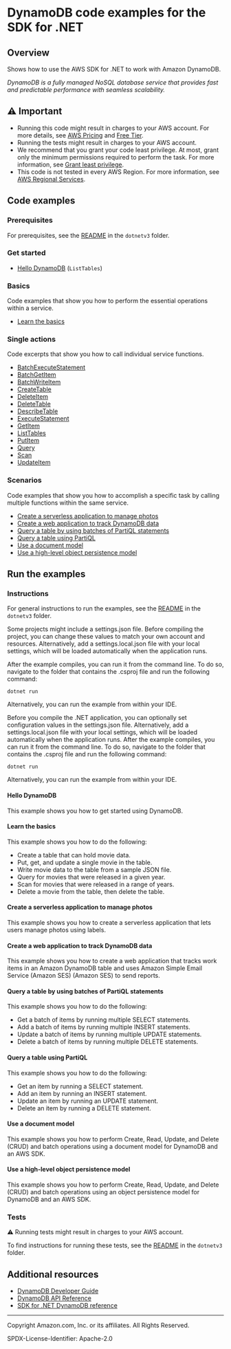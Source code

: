 # DynamoDB code examples for the SDK for .NET

## Overview

Shows how to use the AWS SDK for .NET to work with Amazon DynamoDB.

<!--custom.overview.start-->
<!--custom.overview.end-->

_DynamoDB is a fully managed NoSQL database service that provides fast and predictable performance with seamless scalability._

## ⚠ Important

* Running this code might result in charges to your AWS account. For more details, see [AWS Pricing](https://aws.amazon.com/pricing/) and [Free Tier](https://aws.amazon.com/free/).
* Running the tests might result in charges to your AWS account.
* We recommend that you grant your code least privilege. At most, grant only the minimum permissions required to perform the task. For more information, see [Grant least privilege](https://docs.aws.amazon.com/IAM/latest/UserGuide/best-practices.html#grant-least-privilege).
* This code is not tested in every AWS Region. For more information, see [AWS Regional Services](https://aws.amazon.com/about-aws/global-infrastructure/regional-product-services).

<!--custom.important.start-->
<!--custom.important.end-->

## Code examples

### Prerequisites

For prerequisites, see the [README](../README.md#Prerequisites) in the `dotnetv3` folder.


<!--custom.prerequisites.start-->
<!--custom.prerequisites.end-->

### Get started

- [Hello DynamoDB](scenarios/DynamoDB_Basics/DynamoDB_Actions/HelloDynamoDB.cs#L4) (`ListTables`)


### Basics

Code examples that show you how to perform the essential operations within a service.

- [Learn the basics](scenarios/DynamoDB_Basics/DynamoDB_Basics_Scenario/DynamoDB_Basics.cs)


### Single actions

Code excerpts that show you how to call individual service functions.

- [BatchExecuteStatement](scenarios/PartiQL_Batch_Scenario/PartiQL_Batch_Scenario/PartiQLBatchMethods.cs#L10)
- [BatchGetItem](low-level-api/LowLevelBatchGet/LowLevelBatchGet.cs#L4)
- [BatchWriteItem](scenarios/DynamoDB_Basics/DynamoDB_Actions/DynamoDbMethods.cs#L198)
- [CreateTable](scenarios/DynamoDB_Basics/DynamoDB_Actions/DynamoDbMethods.cs#L14)
- [DeleteItem](scenarios/DynamoDB_Basics/DynamoDB_Actions/DynamoDbMethods.cs#L258)
- [DeleteTable](scenarios/DynamoDB_Basics/DynamoDB_Actions/DynamoDbMethods.cs#L387)
- [DescribeTable](low-level-api/LowLevelTableExample/LowLevelTableExample.cs#L120)
- [ExecuteStatement](scenarios/PartiQL_Basics_Scenario/PartiQL_Basics_Scenario/PartiQLMethods.cs#L163)
- [GetItem](scenarios/DynamoDB_Basics/DynamoDB_Actions/DynamoDbMethods.cs#L167)
- [ListTables](low-level-api/LowLevelTableExample/LowLevelTableExample.cs#L96)
- [PutItem](scenarios/DynamoDB_Basics/DynamoDB_Actions/DynamoDbMethods.cs#L85)
- [Query](scenarios/DynamoDB_Basics/DynamoDB_Actions/DynamoDbMethods.cs#L293)
- [Scan](scenarios/DynamoDB_Basics/DynamoDB_Actions/DynamoDbMethods.cs#L346)
- [UpdateItem](scenarios/DynamoDB_Basics/DynamoDB_Actions/DynamoDbMethods.cs#L115)

### Scenarios

Code examples that show you how to accomplish a specific task by calling multiple
functions within the same service.

- [Create a serverless application to manage photos](../cross-service/PhotoAssetManager)
- [Create a web application to track DynamoDB data](../cross-service/DynamoDbItemTracker)
- [Query a table by using batches of PartiQL statements](scenarios/PartiQL_Batch_Scenario/PartiQL_Batch_Scenario/PartiQLBatch.cs)
- [Query a table using PartiQL](scenarios/PartiQL_Basics_Scenario/PartiQL_Basics_Scenario/PartiQLMethods.cs)
- [Use a document model](mid-level-api/MidlevelItemCRUDExample/MidlevelItemCRUDExample/MidlevelItemCRUD.cs)
- [Use a high-level object persistence model](high-level-api/HighLevelItemCRUDExample/HighLevelItemCRUDExample/HighLevelItemCRUD.cs)


<!--custom.examples.start-->
<!--custom.examples.end-->

## Run the examples

### Instructions

For general instructions to run the examples, see the
[README](../README.md#building-and-running-the-code-examples) in the `dotnetv3` folder.

Some projects might include a settings.json file. Before compiling the project,
you can change these values to match your own account and resources. Alternatively,
add a settings.local.json file with your local settings, which will be loaded automatically
when the application runs.

After the example compiles, you can run it from the command line. To do so, navigate to
the folder that contains the .csproj file and run the following command:

```
dotnet run
```

Alternatively, you can run the example from within your IDE.


<!--custom.instructions.start-->
Before you compile the .NET application, you can optionally set configuration values
in the settings.json file. Alternatively, add a settings.local.json file with
your local settings, which will be loaded automatically when the application runs.
After the example compiles, you can run it from the command line. To do so, navigate to
the folder that contains the .csproj file and run the following command:
```
dotnet run
```
Alternatively, you can run the example from within your IDE.
<!--custom.instructions.end-->

#### Hello DynamoDB

This example shows you how to get started using DynamoDB.


#### Learn the basics

This example shows you how to do the following:

- Create a table that can hold movie data.
- Put, get, and update a single movie in the table.
- Write movie data to the table from a sample JSON file.
- Query for movies that were released in a given year.
- Scan for movies that were released in a range of years.
- Delete a movie from the table, then delete the table.

<!--custom.basic_prereqs.dynamodb_Scenario_GettingStartedMovies.start-->
<!--custom.basic_prereqs.dynamodb_Scenario_GettingStartedMovies.end-->


<!--custom.basics.dynamodb_Scenario_GettingStartedMovies.start-->
<!--custom.basics.dynamodb_Scenario_GettingStartedMovies.end-->


#### Create a serverless application to manage photos

This example shows you how to create a serverless application that lets users manage photos using labels.


<!--custom.scenario_prereqs.cross_PAM.start-->
<!--custom.scenario_prereqs.cross_PAM.end-->


<!--custom.scenarios.cross_PAM.start-->
<!--custom.scenarios.cross_PAM.end-->

#### Create a web application to track DynamoDB data

This example shows you how to create a web application that tracks work items in an Amazon DynamoDB table and uses Amazon Simple Email Service (Amazon SES) (Amazon SES) to send reports.


<!--custom.scenario_prereqs.cross_DynamoDBDataTracker.start-->
<!--custom.scenario_prereqs.cross_DynamoDBDataTracker.end-->


<!--custom.scenarios.cross_DynamoDBDataTracker.start-->
<!--custom.scenarios.cross_DynamoDBDataTracker.end-->

#### Query a table by using batches of PartiQL statements

This example shows you how to do the following:

- Get a batch of items by running multiple SELECT statements.
- Add a batch of items by running multiple INSERT statements.
- Update a batch of items by running multiple UPDATE statements.
- Delete a batch of items by running multiple DELETE statements.

<!--custom.scenario_prereqs.dynamodb_Scenario_PartiQLBatch.start-->
<!--custom.scenario_prereqs.dynamodb_Scenario_PartiQLBatch.end-->


<!--custom.scenarios.dynamodb_Scenario_PartiQLBatch.start-->
<!--custom.scenarios.dynamodb_Scenario_PartiQLBatch.end-->

#### Query a table using PartiQL

This example shows you how to do the following:

- Get an item by running a SELECT statement.
- Add an item by running an INSERT statement.
- Update an item by running an UPDATE statement.
- Delete an item by running a DELETE statement.

<!--custom.scenario_prereqs.dynamodb_Scenario_PartiQLSingle.start-->
<!--custom.scenario_prereqs.dynamodb_Scenario_PartiQLSingle.end-->


<!--custom.scenarios.dynamodb_Scenario_PartiQLSingle.start-->
<!--custom.scenarios.dynamodb_Scenario_PartiQLSingle.end-->

#### Use a document model

This example shows you how to perform Create, Read, Update, and Delete (CRUD) and batch operations using a document model for DynamoDB and an AWS SDK.


<!--custom.scenario_prereqs.dynamodb_MidLevelInterface.start-->
<!--custom.scenario_prereqs.dynamodb_MidLevelInterface.end-->


<!--custom.scenarios.dynamodb_MidLevelInterface.start-->
<!--custom.scenarios.dynamodb_MidLevelInterface.end-->

#### Use a high-level object persistence model

This example shows you how to perform Create, Read, Update, and Delete (CRUD) and batch operations using an object persistence model for DynamoDB and an AWS SDK.


<!--custom.scenario_prereqs.dynamodb_HighLevelInterface.start-->
<!--custom.scenario_prereqs.dynamodb_HighLevelInterface.end-->


<!--custom.scenarios.dynamodb_HighLevelInterface.start-->
<!--custom.scenarios.dynamodb_HighLevelInterface.end-->

### Tests

⚠ Running tests might result in charges to your AWS account.


To find instructions for running these tests, see the [README](../README.md#Tests)
in the `dotnetv3` folder.



<!--custom.tests.start-->
<!--custom.tests.end-->

## Additional resources

- [DynamoDB Developer Guide](https://docs.aws.amazon.com/amazondynamodb/latest/developerguide/Introduction.html)
- [DynamoDB API Reference](https://docs.aws.amazon.com/amazondynamodb/latest/APIReference/Welcome.html)
- [SDK for .NET DynamoDB reference](https://docs.aws.amazon.com/sdkfornet/v3/apidocs/items/DynamoDBv2/NDynamoDBv2.html)

<!--custom.resources.start-->
<!--custom.resources.end-->

---

Copyright Amazon.com, Inc. or its affiliates. All Rights Reserved.

SPDX-License-Identifier: Apache-2.0
